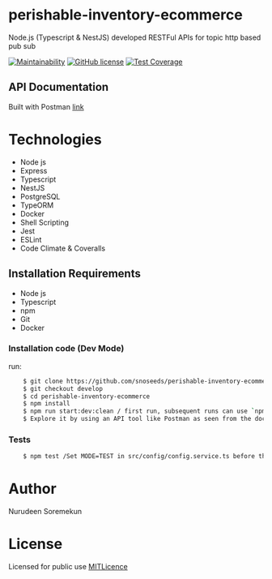 # perishable-inventory-ecommerce
Node.js (Typescript & NestJS) developed RESTFul APIs for topic http based pub sub

[![Maintainability](https://api.codeclimate.com/v1/badges/82582c51de0ef223d0ad/maintainability)](https://codeclimate.com/github/snoseeds/perishable-inventory-ecommerce/maintainability)
[![GitHub license](https://img.shields.io/github/license/snoseeds/Banka.svg)](https://github.com/snoseeds/perishable-inventory-ecommerce/blob/main/LICENSE)
[![Test Coverage](https://api.codeclimate.com/v1/badges/87cbfa83452cbb0dd136/test_coverage)](https://codeclimate.com/github/snoseeds/perishable-inventory-ecommerce/test_coverage)

## API Documentation
Built with Postman [link](https://documenter.getpostman.com/view/6777319/UVC3kntS)

# Technologies

* Node js
* Express
* Typescript
* NestJS
* PostgreSQL
* TypeORM
* Docker
* Shell Scripting
* Jest
* ESLint
* Code Climate & Coveralls

## Installation Requirements

* Node js
* Typescript
* npm
* Git
* Docker

### Installation code (Dev Mode)
run: 
```Bash
    $ git clone https://github.com/snoseeds/perishable-inventory-ecommerce
    $ git checkout develop
    $ cd perishable-inventory-ecommerce
    $ npm install
    $ npm run start:dev:clean / first run, subsequent runs can use `npm run start:dev` if the db is to be preserved
    $ Explore it by using an API tool like Postman as seen from the documentation above
```

### Tests
```Bash
    $ npm test /Set MODE=TEST in src/config/config.service.ts before that, be sure to reset it to MODE=DEV or PROD as need be
```


# Author

Nurudeen Soremekun

# License

Licensed for public use [MITLicence](https://opensource.org/licenses/MIT)
